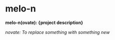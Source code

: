 # melo-n

**melo-n(ovate): {project description}**

_novate: To replace something with something new_
